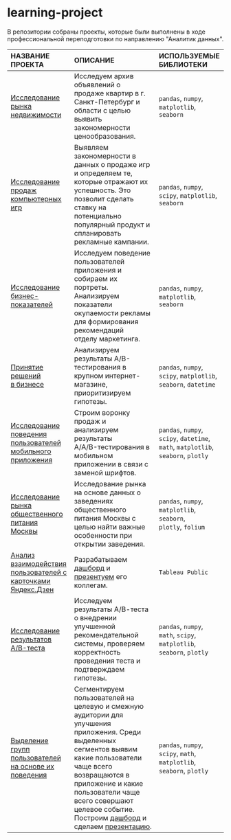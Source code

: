# learning-project
В репозитории собраны проекты, которые были выполнены в ходе профессиональной переподготовки по направлению "Аналитик данных".

| НАЗВАНИЕ ПРОЕКТА              | ОПИСАНИЕ                                               | ИСПОЛЬЗУЕМЫЕ БИБЛИОТЕКИ       |
| :---------------------------- | :----------------------------                          | :---------------------------- |
| [Исследование <br> рынка недвижимости](https://github.com/natalya-anokhina/learning-projects/tree/main/study_of_apartment's_sale)    | Исследуем архив объявлений о продаже квартир  в г. Санкт-Петербург и области с целью выявить закономерности ценообразования. | `pandas`, `numpy`, <br> `matplotlib`, <br> `seaborn`  |
| [Исследование продаж <br> компьютерных игр](https://github.com/natalya-anokhina/learning-projects/tree/main/study_of_computer_games)    | Выявляем закономерности в данных о продаже игр и определяем те, которые отражают их успешность. Это позволит сделать ставку на потенциально  популярный продукт и спланировать рекламные кампании. | `pandas`, `numpy`, <br>`scipy`, `matplotlib`,<br>`seaborn` |
| [Исследование <br> бизнес-показателей](https://github.com/natalya-anokhina/learning-projects/tree/main/study_of_user_%20behavior)    | Исследуем поведение пользователей приложения  и собираем их портреты.  Анализируем показатели окупаемости рекламы для формирования рекомендаций<br>отделу маркетинга.  | `pandas`, `numpy`, <br> `matplotlib`, `seaborn` |
| [Принятие решений <br>в бизнесе](https://github.com/natalya-anokhina/learning-projects/tree/main/hypotheses_prioritization)    | Анализируем результаты A/B-тестирования в крупном  интернет-магазине, приоритизируем гипотезы.  | `pandas`, `numpy`, <br> `scipy`, `matplotlib`, <br> `seaborn`, `datetime` |
| [Исследование <br>поведения пользователей <br>мобильного приложения](https://github.com/natalya-anokhina/learning-projects/tree/main/study_of_user_%20behavior_(sales_funnel_%26_A-A-B_test))    |Строим воронку продаж и анализируем результаты<br> A/A/B-тестирования в мобильном приложении в связи с заменой шрифтов.  | `pandas`, `numpy`,<br> `scipy`, `datetime`,<br> `math`, `matplotlib`, <br>`seaborn`, `plotly` |
| [Исследование рынка  <br> общественного питания <br> Москвы](https://github.com/natalya-anokhina/learning-projects/tree/main/study_of_catering)    |Исследование рынка на основе данных о заведениях общественного питания Москвы с целью найти важные особенности при открытии заведения.  | `pandas`, `numpy`,<br> `matplotlib`, `seaborn`,<br> `plotly`, `folium`|
| [Анализ взаимодействия <br>пользователей с<br>карточками Яндекс.Дзен](https://github.com/natalya-anokhina/learning-projects/tree/main/dashboard_dzen)    |Разрабатываем [дашборд](https://public.tableau.com/app/profile/natalia.anokhina/viz/dash_project_anokhina/Dashboard?publish=yes) и [презентуем](https://disk.yandex.ru/i/s74oWEL1smt2_A) его коллегам.  | `Tableau Public`|
| [Исследование <br>результатов A/B-теста](https://github.com/natalya-anokhina/learning-projects/tree/main/study_of_A_B_test)    | Исследуем результаты А/В-теста о внедрении улучшенной рекомендательной системы, проверяем корректность проведения теста и подтверждаем гипотезы.   | `pandas`, `numpy`,<br> `math`, `scipy`,<br> `matplotlib`, <br>`seaborn`, `plotly`|
| [Выделение групп пользователей<br> на основе их поведения](https://github.com/natalya-anokhina/learning-projects/tree/main/users_%20segmentation)    | Сегментируем пользователей на целевую и смежную аудитории для улучшения приложения. Среди выделенных сегментов выявим какие пользователи чаще всего возвращаются в приложение и какие  пользователи чаще всего совершают целевое событие. Построим [дашборд](https://public.tableau.com/app/profile/natalia.anokhina/viz/Dash_final_project_16812710726010/Dashboard1?publish=yes) и сделаем [презентацию](https://disk.yandex.ru/i/RQmnD15IOapziA). | `pandas`, `numpy`, <br>`scipy`, `math`, <br>`matplotlib`,<br> `seaborn`, `plotly`|
